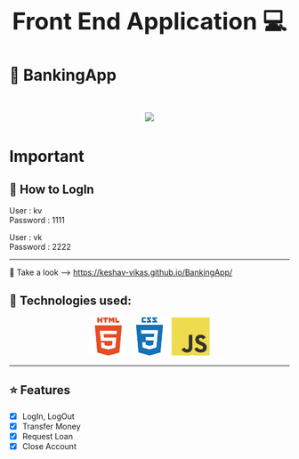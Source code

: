 ## **<h1 align="center">Front End Application 💻</h1>**

# 🏦 BankingApp

<h1 align="center">
    <img src="https://user-images.githubusercontent.com/33066794/140598586-81dc1bae-ec29-4feb-bfde-176b4b059166.png"/>
</h1>

# Important
## :key: How to LogIn

User : kv <br/>
Password : 1111

User : vk <br/>
Password : 2222

---


:key: Take a look --> https://keshav-vikas.github.io/BankingApp/


## :rocket: Technologies used:
<p align="center">
<img src="https://github.com/devicons/devicon/blob/master/icons/html5/html5-plain-wordmark.svg" alt="html5"  width="70" height="70"/>
<img src="https://github.com/devicons/devicon/blob/master/icons/css3/css3-plain-wordmark.svg" alt="css3" width="70" height="70"/>
<img src="https://github.com/devicons/devicon/blob/master/icons/javascript/javascript-original.svg" alt="javascript" width="70" height="70"/>
</p>

---

## ⭐ Features
- [x] LogIn, LogOut
- [x] Transfer Money
- [x] Request Loan
- [x] Close Account
